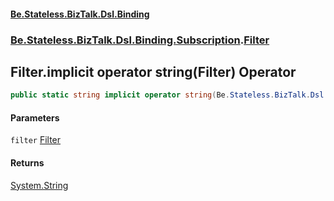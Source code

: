 #### [Be.Stateless.BizTalk.Dsl.Binding](README.md 'README')
### [Be.Stateless.BizTalk.Dsl.Binding.Subscription](Be.Stateless.BizTalk.Dsl.Binding.Subscription.md 'Be.Stateless.BizTalk.Dsl.Binding.Subscription').[Filter](Filter.md 'Be.Stateless.BizTalk.Dsl.Binding.Subscription.Filter')

## Filter.implicit operator string(Filter) Operator

```csharp
public static string implicit operator string(Be.Stateless.BizTalk.Dsl.Binding.Subscription.Filter filter);
```
#### Parameters

<a name='Be.Stateless.BizTalk.Dsl.Binding.Subscription.Filter.op_Implicitstring(Be.Stateless.BizTalk.Dsl.Binding.Subscription.Filter).filter'></a>

`filter` [Filter](Filter.md 'Be.Stateless.BizTalk.Dsl.Binding.Subscription.Filter')

#### Returns
[System.String](https://docs.microsoft.com/en-us/dotnet/api/System.String 'System.String')